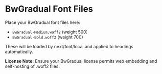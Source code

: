 # BwGradual Font Files

Place your BwGradual font files here:

- `BwGradual-Medium.woff2` (weight 500)
- `BwGradual-Bold.woff2` (weight 700)

These will be loaded by next/font/local and applied to headings automatically.

**License Note:** Ensure your BwGradual license permits web embedding and self-hosting of .woff2 files.